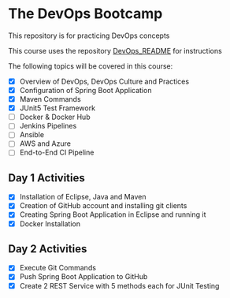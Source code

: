 # The DevOps Bootcamp

This repository is for practicing DevOps concepts 

This course uses the repository [DevOps_README](https://github.com/shubhamkushwah123/DevOps_README) for instructions

The following topics will be covered in this course:

- [x] Overview of DevOps, DevOps Culture and Practices
- [x] Configuration of Spring Boot Application  
- [x] Maven Commands
- [x] JUnit5 Test Framework
- [ ] Docker & Docker Hub
- [ ] Jenkins Pipelines
- [ ] Ansible
- [ ] AWS and Azure
- [ ] End-to-End CI Pipeline

## Day 1 Activities

- [x] Installation of Eclipse, Java and Maven
- [x] Creation of GitHub account and installing git clients
- [x] Creating Spring Boot Application in Eclipse and running it
- [x] Docker Installation

## Day 2 Activities

- [x] Execute Git Commands
- [x] Push Spring Boot Application to GitHub
- [x] Create 2 REST Service with 5 methods each for JUnit Testing
